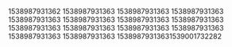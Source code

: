 1538987931362
1538987931363
1538987931363
1538987931363
1538987931363
1538987931363
1538987931363
1538987931363
1538987931363
1538987931363
1538987931363
1538987931363
1538987931363
1538987931363
15389879313631539001732282